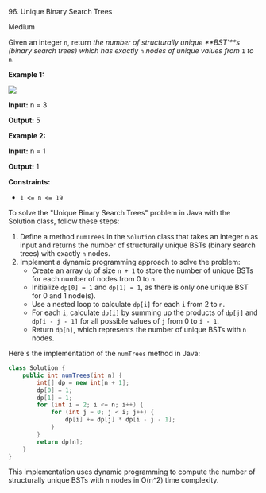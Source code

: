 96\. Unique Binary Search Trees

Medium

Given an integer `n`, return _the number of structurally unique **BST'**s (binary search trees) which has exactly_ `n` _nodes of unique values from_ `1` _to_ `n`.

**Example 1:**

![](https://assets.leetcode.com/uploads/2021/01/18/uniquebstn3.jpg)

**Input:** n = 3

**Output:** 5 

**Example 2:**

**Input:** n = 1

**Output:** 1 

**Constraints:**

*   `1 <= n <= 19`

To solve the "Unique Binary Search Trees" problem in Java with the Solution class, follow these steps:

1. Define a method `numTrees` in the `Solution` class that takes an integer `n` as input and returns the number of structurally unique BSTs (binary search trees) with exactly `n` nodes.
2. Implement a dynamic programming approach to solve the problem:
   - Create an array `dp` of size `n + 1` to store the number of unique BSTs for each number of nodes from 0 to `n`.
   - Initialize `dp[0] = 1` and `dp[1] = 1`, as there is only one unique BST for 0 and 1 node(s).
   - Use a nested loop to calculate `dp[i]` for each `i` from 2 to `n`.
   - For each `i`, calculate `dp[i]` by summing up the products of `dp[j]` and `dp[i - j - 1]` for all possible values of `j` from 0 to `i - 1`.
   - Return `dp[n]`, which represents the number of unique BSTs with `n` nodes.

Here's the implementation of the `numTrees` method in Java:

```java
class Solution {
    public int numTrees(int n) {
        int[] dp = new int[n + 1];
        dp[0] = 1;
        dp[1] = 1;
        for (int i = 2; i <= n; i++) {
            for (int j = 0; j < i; j++) {
                dp[i] += dp[j] * dp[i - j - 1];
            }
        }
        return dp[n];
    }
}
```

This implementation uses dynamic programming to compute the number of structurally unique BSTs with `n` nodes in O(n^2) time complexity.